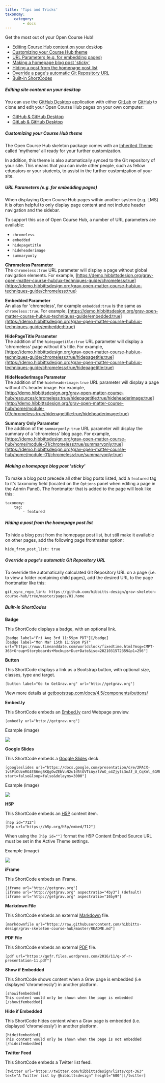 ```yaml
---
title: 'Tips and Tricks'
taxonomy:
    category:
        - docs
---
```


Get the most out of your Open Course Hub!

* [Editing Course Hub content on your desktop](#editing-site-content-on-your-desktop)
* [Customizing your Course Hub theme](#customizing-your-course-hub-theme)
* [URL Parameters (e.g. for embedding pages)](#url-parameters-e-g-for-embedding-pages)
* [Making a homepage blog post 'sticky'](#making-a-homepage-blog-post-sticky)
* [Hiding a post from the homepage post list](#hiding-a-post-from-the-homepage-post-list)
* [Override a page's automatic Git Repository URL](#override-a-pages-automatic-git-repository-url)
* [Built-in ShortCodes](#built-in-shortcodes)

##### Editing site content on your desktop

You can use the [GitHub Desktop](https://desktop.github.com/) application with either [GitLab](https://about.gitlab.com/) or [GitHub](https://github.com/) to clone and edit your Open Course Hub pages on your own computer:

* [GitHub & GitHub Desktop](/github-githubdesktop)
* [GitLab & GitHub Desktop](/gitlab-githubdesktop)

##### Customizing your Course Hub theme

The Open Course Hub skeleton package comes with an [Inherited Theme](https://learn.getgrav.org/themes/customization#theme-inheritance) called 'mytheme' all ready for your further customization.

In addition, this theme is also automatically synced to the Git repository of your site. This means that you can invite other people, such as fellow educators or your students, to assist in the further customization of your site.

##### URL Parameters (e.g. for embedding pages)

When displaying Open Course Hub pages within another system (e.g. LMS) it is often helpful to only display page content and not include header navigation and the sidebar.

To support this use of Open Course Hub, a number of URL parameters are available:

* `chromeless`
* `embedded`
* `hidepagetitle`
* `hideheaderimage`
* `summaryonly`

**Chromeless Parameter**  
The `chromeless:true` URL parameter will display a page without global navigation elements. For example, [https://demo.hibbittsdesign.org/grav-open-matter-course-hub/ux-techniques-guide/chromeless:true](https://demo.hibbittsdesign.org/grav-open-matter-course-hub/ux-techniques-guide/chromeless:true)

**Embedded Parameter**  
An alias for 'chromeless', for example `embedded:true` is the same as `chromeless:true`. For example, [https://demo.hibbittsdesign.org/grav-open-matter-course-hub/ux-techniques-guide/embedded:true](https://demo.hibbittsdesign.org/grav-open-matter-course-hub/ux-techniques-guide/embedded:true)

**HidePageTitle Parameter**  
The addition of the `hidepagetitle:true` URL parameter will display a 'chromeless' page without it's title. For example, [https://demo.hibbittsdesign.org/grav-open-matter-course-hub/ux-techniques-guide/chromeless:true/hidepagetitle:true](https://demo.hibbittsdesign.org/grav-open-matter-course-hub/ux-techniques-guide/chromeless:true/hidepagetitle:true)

**HideHeaderImage Parameter**  
The addition of the `hideheaderimage:true` URL parameter will display a page without it's header image. For example, [http://demo.hibbittsdesign.org/grav-open-matter-course-hub/resources/chromeless:true/hidepagetitle:true/hideheaderimage:true](http://demo.hibbittsdesign.org/grav-open-matter-course-hub/home/module-01/chromeless:true/hidepagetitle:true/hideheaderimage:true)

**Summary Only Parameter**  
The addition of the `summaryonly:true` URL parameter will display the summary of a 'chromeless' blog page. For example, [https://demo.hibbittsdesign.org/grav-open-matter-course-hub/home/module-01/chromeless:true/summaryonly:true](https://demo.hibbittsdesign.org/grav-open-matter-course-hub/home/module-01/chromeless:true/summaryonly:true)

##### Making a homepage blog post 'sticky'

To make a blog post precede all other blog posts listed, add a `featured` tag to it's taxonomy field (located on the `Options` panel when editing a page in the Admin Panel). The frontmatter that is added to the page will look like this:

```
taxonomy:
    tag:
        - featured
```

##### Hiding a post from the homepage post list

To hide a blog post from the homepage post list, but still make it available on other pages, add the following page frontmatter option:

```
hide_from_post_list: true
```

##### Override a page's automatic Git Repository URL

To override the automatically calculated Git Repository URL on a page (i.e. to view a folder containing child pages), add the desired URL to the page frontmatter like this:

```
git_sync_repo_link: https://github.com/hibbitts-design/grav-skeleton-course-hub/tree/master/pages/01.home
```

##### Built-in ShortCodes

**Badge**

This ShortCode displays a badge, with an optional link.

```
[badge label="Fri Aug 3rd 11:59pm PDT"][/badge]
[badge label="Mon Mar 15th 11:59pm PST" url="https://www.timeanddate.com/worldclock/fixedtime.html?msg=CMPT-363+Group+Storyboards+Mockups+Due+Date&iso=20210315T2359&p1=256"]
```

**Button**

This ShortCode displays a link as a Bootstrap button, with optional size, classes, type and target.

```
[button label="Go to GetGrav.org" url="http://getgrav.org"]
```

View more details at [getbootstrap.com/docs/4.5/components/buttons/](https://getbootstrap.com/docs/4.5/components/buttons/)

**Embed.ly**

This ShortCode embeds an [Embed.ly](http://embed.ly/) card Webpage preview.

```
[embedly url="http://getgrav.org"]
```

Example (image)

![](embedly.png)

**Google Slides**

This ShortCode embeds a [Google Slides](https://www.google.ca/slides/about/) deck.

```
[googleslides url="https://docs.google.com/presentation/d/e/2PACX-1vSPiOUzmRG4EB6ng8KQgOwZEbVuN2u1d5tGVTiAyzlVuO_o4Zjyli3oAf_U_CqXml_6GMUBR9nUyEYb/embed?start=false&loop=false&delayms=3000"]
```

Example (image)

![](googleslides.png)

**H5P**

This ShortCode embeds an [H5P](https://h5p.org) content item.

```
[h5p id="712"]
[h5p url="https://h5p.org/h5p/embed/712"]
```

When using the `[h5p id=""]` format the H5P Content Embed Source URL must be set in the Active Theme settings.

Example (image)

![](h5p.png)

**iFrame**

This ShortCode embeds an iFrame.

```
[iframe url="http://getgrav.org"]
[iframe url="http://getgrav.org" aspectratio="4by3"] (default)
[iframe url="http://getgrav.org" aspectratio="16by9"]
```

**Markdown File**

This ShortCode embeds an external [Markdown](https://en.wikipedia.org/wiki/Markdown) file.

```
[markdownfile url="https://raw.githubusercontent.com/hibbitts-design/grav-skeleton-course-hub/master/README.md"]
```

**PDF File**

This ShortCode embeds an external [PDF](https://en.wikipedia.org/wiki/PDF) file.

```
[pdf url="https://qofr.files.wordpress.com/2016/11/q-of-r-presentation-11.pdf"]
```

**Show if Embedded**

This ShortCode shows content when a Grav page is embedded (i.e displayed 'chromelessly') in another platform.

```
[showifembedded]
This content would only be shown when the page is embedded
[/showifembedded]
```

**Hide if Embedded**

This ShortCode hides content when a Grav page is embedded (i.e. displayed 'chromelessly') in another platform.

```
[hideifembedded]
This content would only be shown when the page is not embedded
[/hideifembedded]
```

**Twitter Feed**

This ShortCode embeds a Twitter list feed.

```
[twitter url="https://twitter.com/hibbittsdesign/lists/cpt-363" text="A Twitter list by @hibbittsdesign" height="600"][/twitter]
```
